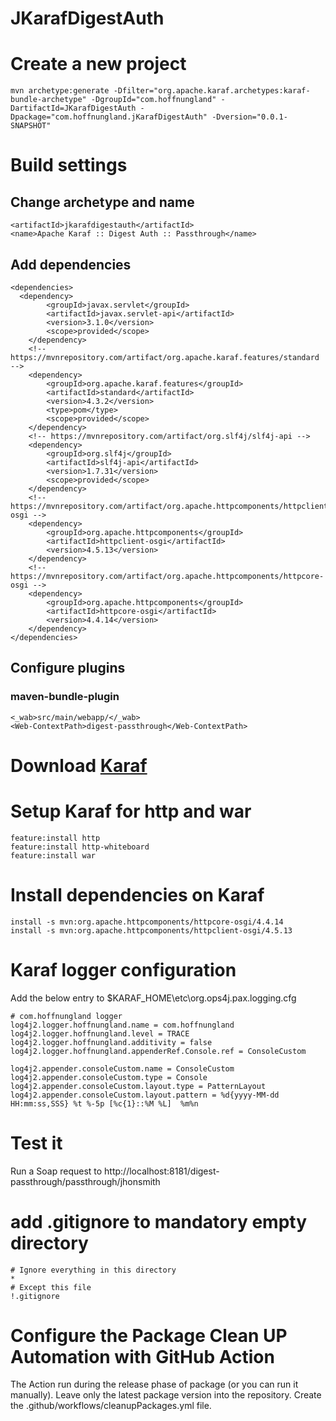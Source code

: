 # JKarafDigestAuth
# Create a new project
	mvn archetype:generate -Dfilter="org.apache.karaf.archetypes:karaf-bundle-archetype" -DgroupId="com.hoffnungland" -DartifactId=JKarafDigestAuth -Dpackage="com.hoffnungland.jKarafDigestAuth" -Dversion="0.0.1-SNAPSHOT"
# Build settings
## Change archetype and name
	
	<artifactId>jkarafdigestauth</artifactId>
	<name>Apache Karaf :: Digest Auth :: Passthrough</name>

## Add dependencies

    <dependencies>
      <dependency>
			<groupId>javax.servlet</groupId>
			<artifactId>javax.servlet-api</artifactId>
			<version>3.1.0</version>
			<scope>provided</scope>
		</dependency>
		<!-- https://mvnrepository.com/artifact/org.apache.karaf.features/standard -->
		<dependency>
			<groupId>org.apache.karaf.features</groupId>
			<artifactId>standard</artifactId>
			<version>4.3.2</version>
			<type>pom</type>
			<scope>provided</scope>
		</dependency>
		<!-- https://mvnrepository.com/artifact/org.slf4j/slf4j-api -->
		<dependency>
		    <groupId>org.slf4j</groupId>
		    <artifactId>slf4j-api</artifactId>
		    <version>1.7.31</version>
            <scope>provided</scope>
		</dependency>
		<!-- https://mvnrepository.com/artifact/org.apache.httpcomponents/httpclient-osgi -->
		<dependency>
			<groupId>org.apache.httpcomponents</groupId>
			<artifactId>httpclient-osgi</artifactId>
			<version>4.5.13</version>
		</dependency>
		<!-- https://mvnrepository.com/artifact/org.apache.httpcomponents/httpcore-osgi -->
		<dependency>
			<groupId>org.apache.httpcomponents</groupId>
			<artifactId>httpcore-osgi</artifactId>
			<version>4.4.14</version>
		</dependency>
    </dependencies>

## Configure plugins
### maven-bundle-plugin

	<_wab>src/main/webapp/</_wab>
	<Web-ContextPath>digest-passthrough</Web-ContextPath>

# Download [Karaf](http://karaf.apache.org/download.html)

# Setup Karaf for http and war

	feature:install http
	feature:install http-whiteboard
	feature:install war

# Install dependencies on Karaf


	install -s mvn:org.apache.httpcomponents/httpcore-osgi/4.4.14
	install -s mvn:org.apache.httpcomponents/httpclient-osgi/4.5.13

	
# Karaf logger configuration

Add the below entry to $KARAF_HOME\etc\org.ops4j.pax.logging.cfg

	# com.hoffnungland logger
	log4j2.logger.hoffnungland.name = com.hoffnungland
	log4j2.logger.hoffnungland.level = TRACE
	log4j2.logger.hoffnungland.additivity = false
	log4j2.logger.hoffnungland.appenderRef.Console.ref = ConsoleCustom
	
	log4j2.appender.consoleCustom.name = ConsoleCustom
	log4j2.appender.consoleCustom.type = Console
	log4j2.appender.consoleCustom.layout.type = PatternLayout
	log4j2.appender.consoleCustom.layout.pattern = %d{yyyy-MM-dd HH:mm:ss,SSS} %t %-5p [%c{1}::%M %L]  %m%n

# Test it

Run a Soap request to http://localhost:8181/digest-passthrough/passthrough/jhonsmith

# add .gitignore to mandatory empty directory

	# Ignore everything in this directory
	*
	# Except this file
	!.gitignore

# Configure the Package Clean UP Automation with GitHub Action

The Action run during the release phase of package (or you can run it manually).
Leave only the latest package version into the repository.
Create the .github/workflows/cleanupPackages.yml file.